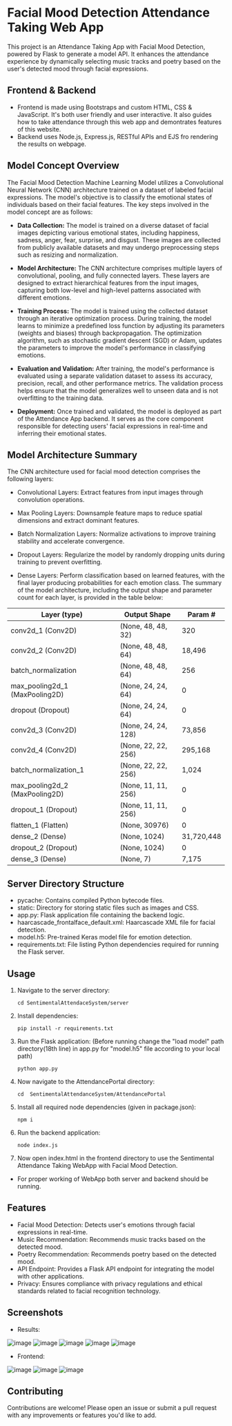 # Facial Mood Detection Attendance Taking Web App

This project is an Attendance Taking App with Facial Mood Detection, powered by Flask to generate a model API. 
It enhances the attendance experience by dynamically selecting music tracks and poetry based on the user's detected mood through facial expressions.

## Frontend & Backend
- Frontend is made using Bootstraps and custom HTML, CSS & JavaScript. It's both user friendly and user interactive.
It also guides how to take attendance through this web app and demontrates features of this website.
- Backend uses Node.js, Express.js, RESTful APIs and EJS fro rendering the results on webpage.

## Model Concept Overview
The Facial Mood Detection Machine Learning Model utilizes a Convolutional Neural Network (CNN) architecture trained on a dataset of labeled facial expressions. The model's objective is to classify the emotional states of individuals based on their facial features. The key steps involved in the model concept are as follows:

- **Data Collection:** The model is trained on a diverse dataset of facial images depicting various emotional states, including happiness, sadness, anger, fear, surprise, and disgust. These images are collected from publicly available datasets and may undergo preprocessing steps such as resizing and normalization.
  
- **Model Architecture:** The CNN architecture comprises multiple layers of convolutional, pooling, and fully connected layers. These layers are designed to extract hierarchical features from the input images, capturing both low-level and high-level patterns associated with different emotions.
  
- **Training Process:** The model is trained using the collected dataset through an iterative optimization process. During training, the model learns to minimize a predefined loss function by adjusting its parameters (weights and biases) through backpropagation. The optimization algorithm, such as stochastic gradient descent (SGD) or Adam, updates the parameters to improve the model's performance in classifying emotions.
  
- **Evaluation and Validation:** After training, the model's performance is evaluated using a separate validation dataset to assess its accuracy, precision, recall, and other performance metrics. The validation process helps ensure that the model generalizes well to unseen data and is not overfitting to the training data.
  
- **Deployment:** Once trained and validated, the model is deployed as part of the Attendance App backend. It serves as the core component responsible for detecting users' facial expressions in real-time and inferring their emotional states.

## Model Architecture Summary
The CNN architecture used for facial mood detection comprises the following layers:

- Convolutional Layers: Extract features from input images through convolution operations.
  
- Max Pooling Layers: Downsample feature maps to reduce spatial dimensions and extract dominant features.
  
- Batch Normalization Layers: Normalize activations to improve training stability and accelerate convergence.
  
- Dropout Layers: Regularize the model by randomly dropping units during training to prevent overfitting.
  
- Dense Layers: Perform classification based on learned features, with the final layer producing probabilities for each emotion class.
The summary of the model architecture, including the output shape and parameter count for each layer, is provided in the table below:

Layer (type)                    | Output Shape           | Param #
------------------------------- | ---------------------- | -------
conv2d_1 (Conv2D)               | (None, 48, 48, 32)     | 320
conv2d_2 (Conv2D)               | (None, 48, 48, 64)     | 18,496
batch_normalization             | (None, 48, 48, 64)     | 256
max_pooling2d_1 (MaxPooling2D)  | (None, 24, 24, 64)     | 0
dropout (Dropout)               | (None, 24, 24, 64)     | 0
conv2d_3 (Conv2D)               | (None, 24, 24, 128)    | 73,856
conv2d_4 (Conv2D)               | (None, 22, 22, 256)    | 295,168
batch_normalization_1           | (None, 22, 22, 256)    | 1,024
max_pooling2d_2 (MaxPooling2D)  | (None, 11, 11, 256)    | 0
dropout_1 (Dropout)             | (None, 11, 11, 256)    | 0
flatten_1 (Flatten)             | (None, 30976)          | 0
dense_2 (Dense)                 | (None, 1024)           | 31,720,448
dropout_2 (Dropout)             | (None, 1024)           | 0
dense_3 (Dense)                 | (None, 7)              | 7,175



## Server Directory Structure
- pycache: Contains compiled Python bytecode files.
- static: Directory for storing static files such as images and CSS.
- app.py: Flask application file containing the backend logic.
- haarcascade_frontalface_default.xml: Haarcascade XML file for facial detection.
- model.h5: Pre-trained Keras model file for emotion detection.
- requirements.txt: File listing Python dependencies required for running the Flask server.

## Usage
1. Navigate to the server directory:
   ```
   cd SentimentalAttendaceSystem/server
   ```
2. Install dependencies:
   ```
   pip install -r requirements.txt
   ```
3. Run the Flask application:
   (Before running change the "load model" path directory(18th line) in app.py for "model.h5" file according to your local path)
   ```
   python app.py
   ```
4. Now navigate to the AttendancePortal directory:
   ```
   cd  SentimentalAttendanceSystem/AttendancePortal
   ```
5. Install all required node dependencies (given in package.json):
   ```
   npm i
   ```
6. Run the backend application:
   ```
   node index.js
   ```
7. Now open index.html in the frontend directory to use the Sentimental Attendance Taking WebApp with Facial Mood Detection.
- For proper working of WebApp both server and backend should be running. 

## Features
- Facial Mood Detection: Detects user's emotions through facial expressions in real-time.
- Music Recommendation: Recommends music tracks based on the detected mood.
- Poetry Recommendation: Recommends poetry based on the detected mood.
- API Endpoint: Provides a Flask API endpoint for integrating the model with other applications.
- Privacy: Ensures compliance with privacy regulations and ethical standards related to facial recognition technology.

## Screenshots

- Results:

![image](images/4.png)
![image](images/5.png)
![image](images/6.png)
![image](images/7.png)
![image](images/8.png)


- Frontend:

![image](images/1.png)
![image](images/2.png)
![image](images/3.png)

## Contributing
Contributions are welcome! Please open an issue or submit a pull request with any improvements or features you'd like to add.
